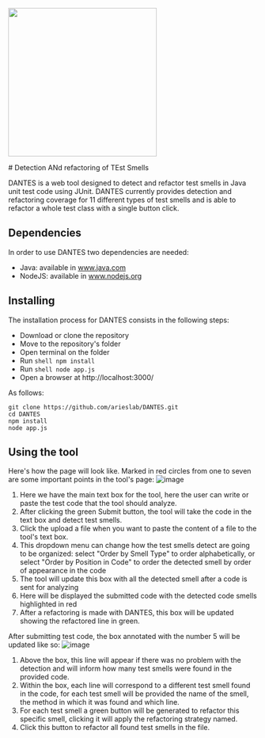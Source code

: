 <p><img src="https://github.com/arieslab/DANTES/blob/main/logotipo-dantes.png?raw=true" width="300"></p>
<!--# DANTES-->
#
Detection ANd refactoring of TEst Smells

DANTES is a web tool designed to detect and refactor test smells in Java unit test code using JUnit. DANTES currently provides detection and refactoring coverage for 11 different types of test smells and is able to refactor a whole test class with a single button click.

## Dependencies
In order to use DANTES two dependencies are needed:
* Java: available in www.java.com
* NodeJS: available in www.nodejs.org

## Installing
The installation process for DANTES consists in the following steps:
* Download or clone the repository
* Move to the repository's folder
* Open terminal on the folder
* Run ````shell npm install````
* Run ````shell node app.js````
* Open a browser at http://localhost:3000/

As follows:
````shell
git clone https://github.com/arieslab/DANTES.git
cd DANTES
npm install
node app.js
````

## Using the tool
Here's how the page will look like. Marked in red circles from one to seven are some important points in the tool's page:
![image](https://github.com/arieslab/DANTES/assets/71935065/0c67a526-ddfa-4379-8dd7-cfb35bd7b684)

1. Here we have the main text box for the tool, here the user can write or paste the test code that the tool should analyze.
2. After clicking the green Submit button, the tool will take the code in the text box and detect test smells.
3. Click the upload a file when you want to paste the content of a file to the tool's text box.
4. This dropdown menu can change how the test smells detect are going to be organized: select "Order by Smell Type" to order alphabetically, or select "Order by Position in Code" to order the detected smell by order of appearance in the code
5. The tool will update this box with all the detected smell after a code is sent for analyzing
6. Here will be displayed the submitted code with the detected code smells highlighted in red
7. After a refactoring is made with DANTES, this box will be updated showing the refactored line in green.

After submitting test code, the box annotated with the number 5 will be updated like so:
![image](https://github.com/arieslab/DANTES/assets/71935065/5c554a73-5b73-4095-8f1d-7415c5cbc4fe)
1. Above the box, this line will appear if there was no problem with the detection and will inform how many test smells were found in the provided code.
2. Within the box, each line will correspond to a different test smell found in the code, for each test smell will be provided the name of the smell, the method in which it was found and which line.
3. For each test smell a green button will be generated to refactor this specific smell, clicking it will apply the refactoring strategy named.
4. Click this button to refactor all found test smells in the file.
